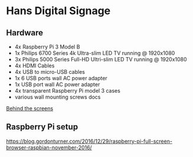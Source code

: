 # Hans Digital Signage


## Hardware

- 4x Raspberry Pi 3 Model B
- 1x Philips 6700 Series 4k Ultra-slim LED TV running @ 1920x1080
- 3x Philips 5000 Series Full-HD Ultri-slim LED TV running @ 1920x1080
- 4x HDMI Cables
- 4x USB to micro-USB cables
- 1x 6 USB ports wall AC power adapter
- 1x USB port wall AC power adapter
- 4x transparent Raspberry Pi model 3 cases
- various wall mounting screws docs

[Behind the screens](docs/images/wires_1.jpg)


## Raspberry Pi setup
https://blog.gordonturner.com/2016/12/29/raspberry-pi-full-screen-browser-raspbian-november-2016/
